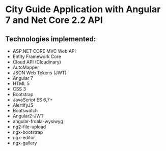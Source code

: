 City Guide Application with Angular 7 and Net Core 2.2 API
=====================


## Technologies implemented:


 - ASP.NET CORE MVC Web API 
 - Entity Framework Core
 - Cloud API (Cloudinary)
 - AutoMapper
 - JSON Web Tokens (JWT)
 - Angular 7
 - HTML 5
 - CSS 3
 - Bootstrap
 - JavaScript ES 6,7+
 - AlertifyJS
 - Bootswatch
 - Angular2-JWT
 - angular-froala-wysiwyg
 - ng2-file-upload
 - ngx-bootstrap
 - ngx-editor
 - ngx-gallery


